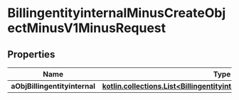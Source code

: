 
# BillingentityinternalMinusCreateObjectMinusV1MinusRequest

## Properties
Name | Type | Description | Notes
------------ | ------------- | ------------- | -------------
**aObjBillingentityinternal** | [**kotlin.collections.List&lt;BillingentityinternalMinusRequestCompound&gt;**](BillingentityinternalMinusRequestCompound.md) |  | 



